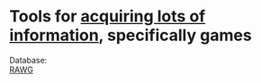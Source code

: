 
# Tools for [acquiring lots of information](https://notageni.us/information), specifically games

Database:  
[RAWG](https://rawg.io/)
